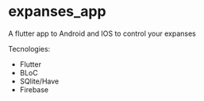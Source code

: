 # expanses_app

A flutter app to Android and IOS to control your expanses

Tecnologies:

- Flutter
- BLoC
- SQlite/Have
- Firebase
